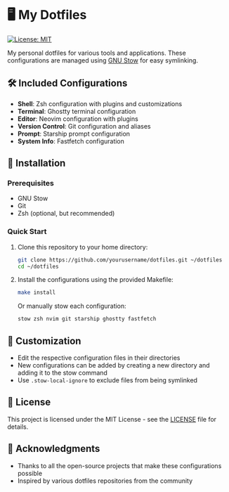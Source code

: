 # 🖥️ My Dotfiles

[![License: MIT](https://img.shields.io/badge/License-MIT-yellow.svg)](https://opensource.org/licenses/MIT)

My personal dotfiles for various tools and applications. These configurations are managed using [GNU Stow](https://www.gnu.org/software/stow/) for easy symlinking.

## 🛠️ Included Configurations

- **Shell**: Zsh configuration with plugins and customizations
- **Terminal**: Ghostty terminal configuration
- **Editor**: Neovim configuration with plugins
- **Version Control**: Git configuration and aliases
- **Prompt**: Starship prompt configuration
- **System Info**: Fastfetch configuration

## 🚀 Installation

### Prerequisites

- GNU Stow
- Git
- Zsh (optional, but recommended)

### Quick Start

1. Clone this repository to your home directory:
   ```bash
   git clone https://github.com/yourusername/dotfiles.git ~/dotfiles
   cd ~/dotfiles
   ```

2. Install the configurations using the provided Makefile:
   ```bash
   make install
   ```

   Or manually stow each configuration:
   ```bash
   stow zsh nvim git starship ghostty fastfetch
   ```

## 🔧 Customization

- Edit the respective configuration files in their directories
- New configurations can be added by creating a new directory and adding it to the stow command
- Use `.stow-local-ignore` to exclude files from being symlinked

## 📜 License

This project is licensed under the MIT License - see the [LICENSE](LICENSE) file for details.

## 🙏 Acknowledgments

- Thanks to all the open-source projects that make these configurations possible
- Inspired by various dotfiles repositories from the community
